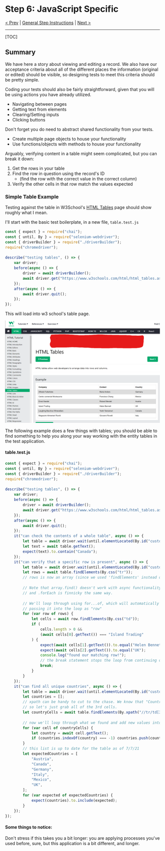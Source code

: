 # Step 6: JavaScript Specific

[< Prev](./js5.md) | [General Step Instructions](../step6.md) | [Next >](./js7.md)

---

[TOC]

## Summary

We have here a story about viewing and editing a record. We also have our acceptance criteria about all of the different places the information (original or edited) should be visible, so designing tests to meet this criteria should be pretty simple.

Coding your tests should also be fairly straightforward, given that you will be using actions you have already utilized.

-   Navigating between pages
-   Getting text from elements
-   Clearing/Setting inputs
-   Clicking buttons

Don't forget you do need to abstract shared functionality from your tests.

-   Create multiple page objects to house your functionality
-   Use functions/objects with methods to house your functionality

Arguably, verifying content in a table might seem complicated, but you can break it down:

1. Get the rows in your table
1. Find the row in question using the record's ID
    - (find the row with the correct value in the correct column)
1. Verify the other cells in that row match the values expected

### Simple Table Example

Testing against the table in W3School's [HTML Tables](https://www.w3schools.com/html/html_tables.asp) page should show roughly what I mean.

I'll start with the basic test boilerplate, in a new file, `table.test.js`

```javascript
const { expect } = require("chai");
const { until, By } = require("selenium-webdriver");
const { driverBuilder } = require("./driverBuilder");
require("chromedriver");

describe("testing tables", () => {
    var driver;
    before(async () => {
        driver = await driverBuilder();
        await driver.get("https://www.w3schools.com/html/html_tables.asp");
    });
    after(async () => {
        await driver.quit();
    });
});
```

This will load into w3 school's table page.

![](./screencaps/w3schoolstable.png)

The following example does a few things with tables; you should be able to find something to help you along your way working with the entity tables in the test application.

#### table.test.js

```javascript
const { expect } = require("chai");
const { until, By } = require("selenium-webdriver");
const { driverBuilder } = require("./driverBuilder");
require("chromedriver");

describe("testing tables", () => {
    var driver;
    before(async () => {
        driver = await driverBuilder();
        await driver.get("https://www.w3schools.com/html/html_tables.asp");
    });
    after(async () => {
        await driver.quit();
    });
    it("can check the contents of a whole table", async () => {
        let table = await driver.wait(until.elementLocated(By.id("customers")));
        let text = await table.getText();
        expect(text).to.contain("Canada");
    });
    it("can verify that a specific row is present", async () => {
        let table = await driver.wait(until.elementLocated(By.id("customers")));
        let rows = await table.findElements(By.css("tr"));
        // rows is now an array (since we used 'findElements' instead of 'findElement')

        // Note that array.find() doesn't work with async functionality,
        // and .forEach is finnicky the same way.

        // We'll loop through using for...of, which will automatically run against each value in rows,
        // passing it into the loop as "row"
        for (var row of rows) {
            let cells = await row.findElements(By.css("td"));
            if (
                cells.length > 0 &&
                (await cells[0].getText()) === "Island Trading"
            ) {
                expect(await cells[1].getText()).to.equal("Helen Bennett");
                expect(await cells[2].getText()).to.equal("UK");
                console.log("found our matching row!");
                // the break statement stops the loop from continuing on.
                break;
            }
        }
    });
    it("can find all unique countries", async () => {
        let table = await driver.wait(until.elementLocated(By.id("customers")));
        let countries = [];
        // xpath can be handy to cut to the chase. We know that "Countries" is the 3rd column of the table,
        // so let's just grab all of the 3rd cells.
        let countryCells = await table.findElements(By.xpath("//tr/td[3]"));

        // now we'll loop through what we found and add new values into the countries array
        for (var cell of countryCells) {
            let country = await cell.getText();
            if (countries.indexOf(country) === -1) countries.push(country);
        }
        // this list is up to date for the table as of 7/7/21
        let expectedCountries = [
            "Austria",
            "Canada",
            "Germany",
            "Italy",
            "Mexico",
            "UK",
        ];
        for (var expected of expectedCountries) {
            expect(countries).to.include(expected);
        }
    });
});
```

#### Some things to notice:

Don't stress if this takes you a bit longer: you are applying processes you've used before, sure, but this application is a bit different, and longer.

<!-- ## Tutorials/Docs

- [Node.js Modules (Node.js official)](https://nodejs.org/api/modules.html)
- [Understanding module.exports and exports in Node.js (Sitepoint)](https://www.sitepoint.com/understanding-module-exports-exports-node-js/) -->
